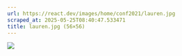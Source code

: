 ```yaml
---
url: https://react.dev/images/home/conf2021/lauren.jpg
scraped_at: 2025-05-25T08:40:47.533471
title: lauren.jpg (56×56)
---
```


![](https://react.dev/images/home/conf2021/lauren.jpg)

